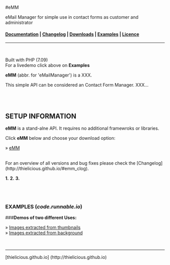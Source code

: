 #eMM

eMail Manager for simple use in contact forms as customer and administrator

#### [Documentation](http:thielicious.github.io/#emm_doc) | [Changelog](http:thielicious.github.io/#emm_clog) | [Downloads](http:thielicious.github.io/#emm_dls) | [Examples](http:thielicious.github.io/#emm_demo) | [Licence](http:thielicious.github.io/#emm_lic) ####

---
<br>

Built with PHP (7.09)<br>
For a livedemo click above on **Examples**

**eMM** (abbr. for 'eMailManager') is a XXX.

This simple API can be considered an Contact Form Manager.  XXX...

<br>
<br>

## SETUP INFORMATION

**eMM** is a stand-alne API. It requires no additional framewroks or libraries.

Click **eMM** below and choose your download option:

» [eMM](http://thielicious.github.io/#emm_dls)

<br>
For an overview of all versions and bug fixes please check the [Changelog](http://thielicious.github.io/#emm_clog).

<br>

**1\.** 
**2\.** 
**3\.** 

<br>
<br>

### EXAMPLES (***code.runnable.io***)

###**Demos of two different Uses:**

» [Images extracted from thumbnails](http://codepen.io/thielicious/pen/wzLRvO)<br>
» [Images extracted from background](http://codepen.io/thielicious/pen/YGopzm)<br>

<br>
<hr>
[thielicious.github.io] (http://thielicious.github.io)
